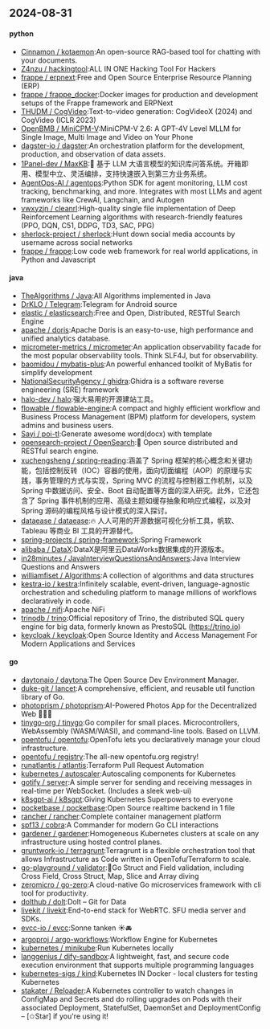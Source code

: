 ## 2024-08-31

#### python
* [Cinnamon / kotaemon](https://github.com/Cinnamon/kotaemon):An open-source RAG-based tool for chatting with your documents.
* [Z4nzu / hackingtool](https://github.com/Z4nzu/hackingtool):ALL IN ONE Hacking Tool For Hackers
* [frappe / erpnext](https://github.com/frappe/erpnext):Free and Open Source Enterprise Resource Planning (ERP)
* [frappe / frappe_docker](https://github.com/frappe/frappe_docker):Docker images for production and development setups of the Frappe framework and ERPNext
* [THUDM / CogVideo](https://github.com/THUDM/CogVideo):Text-to-video generation: CogVideoX (2024) and CogVideo (ICLR 2023)
* [OpenBMB / MiniCPM-V](https://github.com/OpenBMB/MiniCPM-V):MiniCPM-V 2.6: A GPT-4V Level MLLM for Single Image, Multi Image and Video on Your Phone
* [dagster-io / dagster](https://github.com/dagster-io/dagster):An orchestration platform for the development, production, and observation of data assets.
* [1Panel-dev / MaxKB](https://github.com/1Panel-dev/MaxKB):🚀 基于 LLM 大语言模型的知识库问答系统。开箱即用、模型中立、灵活编排，支持快速嵌入到第三方业务系统。
* [AgentOps-AI / agentops](https://github.com/AgentOps-AI/agentops):Python SDK for agent monitoring, LLM cost tracking, benchmarking, and more. Integrates with most LLMs and agent frameworks like CrewAI, Langchain, and Autogen
* [vwxyzjn / cleanrl](https://github.com/vwxyzjn/cleanrl):High-quality single file implementation of Deep Reinforcement Learning algorithms with research-friendly features (PPO, DQN, C51, DDPG, TD3, SAC, PPG)
* [sherlock-project / sherlock](https://github.com/sherlock-project/sherlock):Hunt down social media accounts by username across social networks
* [frappe / frappe](https://github.com/frappe/frappe):Low code web framework for real world applications, in Python and Javascript

#### java
* [TheAlgorithms / Java](https://github.com/TheAlgorithms/Java):All Algorithms implemented in Java
* [DrKLO / Telegram](https://github.com/DrKLO/Telegram):Telegram for Android source
* [elastic / elasticsearch](https://github.com/elastic/elasticsearch):Free and Open, Distributed, RESTful Search Engine
* [apache / doris](https://github.com/apache/doris):Apache Doris is an easy-to-use, high performance and unified analytics database.
* [micrometer-metrics / micrometer](https://github.com/micrometer-metrics/micrometer):An application observability facade for the most popular observability tools. Think SLF4J, but for observability.
* [baomidou / mybatis-plus](https://github.com/baomidou/mybatis-plus):An powerful enhanced toolkit of MyBatis for simplify development
* [NationalSecurityAgency / ghidra](https://github.com/NationalSecurityAgency/ghidra):Ghidra is a software reverse engineering (SRE) framework
* [halo-dev / halo](https://github.com/halo-dev/halo):强大易用的开源建站工具。
* [flowable / flowable-engine](https://github.com/flowable/flowable-engine):A compact and highly efficient workflow and Business Process Management (BPM) platform for developers, system admins and business users.
* [Sayi / poi-tl](https://github.com/Sayi/poi-tl):Generate awesome word(docx) with template
* [opensearch-project / OpenSearch](https://github.com/opensearch-project/OpenSearch):🔎 Open source distributed and RESTful search engine.
* [xuchengsheng / spring-reading](https://github.com/xuchengsheng/spring-reading):涵盖了 Spring 框架的核心概念和关键功能，包括控制反转（IOC）容器的使用，面向切面编程（AOP）的原理与实践，事务管理的方式与实现，Spring MVC 的流程与控制器工作机制，以及 Spring 中数据访问、安全、Boot 自动配置等方面的深入研究。此外，它还包含了 Spring 事件机制的应用、高级主题如缓存抽象和响应式编程，以及对 Spring 源码的编程风格与设计模式的深入探讨。
* [dataease / dataease](https://github.com/dataease/dataease):🔥 人人可用的开源数据可视化分析工具，帆软、Tableau 等商业 BI 工具的开源替代。
* [spring-projects / spring-framework](https://github.com/spring-projects/spring-framework):Spring Framework
* [alibaba / DataX](https://github.com/alibaba/DataX):DataX是阿里云DataWorks数据集成的开源版本。
* [in28minutes / JavaInterviewQuestionsAndAnswers](https://github.com/in28minutes/JavaInterviewQuestionsAndAnswers):Java Interview Questions and Answers
* [williamfiset / Algorithms](https://github.com/williamfiset/Algorithms):A collection of algorithms and data structures
* [kestra-io / kestra](https://github.com/kestra-io/kestra):Infinitely scalable, event-driven, language-agnostic orchestration and scheduling platform to manage millions of workflows declaratively in code.
* [apache / nifi](https://github.com/apache/nifi):Apache NiFi
* [trinodb / trino](https://github.com/trinodb/trino):Official repository of Trino, the distributed SQL query engine for big data, formerly known as PrestoSQL (https://trino.io)
* [keycloak / keycloak](https://github.com/keycloak/keycloak):Open Source Identity and Access Management For Modern Applications and Services

#### go
* [daytonaio / daytona](https://github.com/daytonaio/daytona):The Open Source Dev Environment Manager.
* [duke-git / lancet](https://github.com/duke-git/lancet):A comprehensive, efficient, and reusable util function library of Go.
* [photoprism / photoprism](https://github.com/photoprism/photoprism):AI-Powered Photos App for the Decentralized Web 🌈💎✨
* [tinygo-org / tinygo](https://github.com/tinygo-org/tinygo):Go compiler for small places. Microcontrollers, WebAssembly (WASM/WASI), and command-line tools. Based on LLVM.
* [opentofu / opentofu](https://github.com/opentofu/opentofu):OpenTofu lets you declaratively manage your cloud infrastructure.
* [opentofu / registry](https://github.com/opentofu/registry):The all-new opentofu.org registry!
* [runatlantis / atlantis](https://github.com/runatlantis/atlantis):Terraform Pull Request Automation
* [kubernetes / autoscaler](https://github.com/kubernetes/autoscaler):Autoscaling components for Kubernetes
* [gotify / server](https://github.com/gotify/server):A simple server for sending and receiving messages in real-time per WebSocket. (Includes a sleek web-ui)
* [k8sgpt-ai / k8sgpt](https://github.com/k8sgpt-ai/k8sgpt):Giving Kubernetes Superpowers to everyone
* [pocketbase / pocketbase](https://github.com/pocketbase/pocketbase):Open Source realtime backend in 1 file
* [rancher / rancher](https://github.com/rancher/rancher):Complete container management platform
* [spf13 / cobra](https://github.com/spf13/cobra):A Commander for modern Go CLI interactions
* [gardener / gardener](https://github.com/gardener/gardener):Homogeneous Kubernetes clusters at scale on any infrastructure using hosted control planes.
* [gruntwork-io / terragrunt](https://github.com/gruntwork-io/terragrunt):Terragrunt is a flexible orchestration tool that allows Infrastructure as Code written in OpenTofu/Terraform to scale.
* [go-playground / validator](https://github.com/go-playground/validator):💯Go Struct and Field validation, including Cross Field, Cross Struct, Map, Slice and Array diving
* [zeromicro / go-zero](https://github.com/zeromicro/go-zero):A cloud-native Go microservices framework with cli tool for productivity.
* [dolthub / dolt](https://github.com/dolthub/dolt):Dolt – Git for Data
* [livekit / livekit](https://github.com/livekit/livekit):End-to-end stack for WebRTC. SFU media server and SDKs.
* [evcc-io / evcc](https://github.com/evcc-io/evcc):Sonne tanken ☀️🚘
* [argoproj / argo-workflows](https://github.com/argoproj/argo-workflows):Workflow Engine for Kubernetes
* [kubernetes / minikube](https://github.com/kubernetes/minikube):Run Kubernetes locally
* [langgenius / dify-sandbox](https://github.com/langgenius/dify-sandbox):A lightweight, fast, and secure code execution environment that supports multiple programming languages
* [kubernetes-sigs / kind](https://github.com/kubernetes-sigs/kind):Kubernetes IN Docker - local clusters for testing Kubernetes
* [stakater / Reloader](https://github.com/stakater/Reloader):A Kubernetes controller to watch changes in ConfigMap and Secrets and do rolling upgrades on Pods with their associated Deployment, StatefulSet, DaemonSet and DeploymentConfig – [✩Star] if you're using it!
